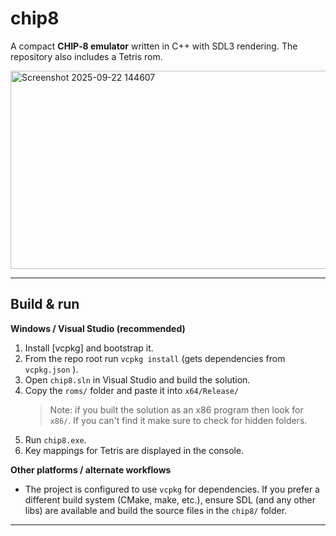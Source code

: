 # chip8

A compact **CHIP‑8 emulator** written in C++ with SDL3 rendering. The repository also includes a Tetris rom.

<img width="634" height="317" alt="Screenshot 2025-09-22 144607" src="https://github.com/user-attachments/assets/25805bb7-71f1-4c7e-9a60-bde8acc48642" />

---

## Build & run 

**Windows / Visual Studio (recommended)**

1. Install \[vcpkg] and bootstrap it.
2. From the repo root run `vcpkg install` (gets dependencies from `vcpkg.json` ).
3. Open `chip8.sln` in Visual Studio and build the solution.
4. Copy the `roms/` folder and paste it into `x64/Release/` 
   > Note: if you built the solution as an x86 program then look for `x86/`. If you can't find it make sure to check for hidden folders.
5. Run `chip8.exe`.
6. Key mappings for Tetris are displayed in the console.

**Other platforms / alternate workflows**

* The project is configured to use `vcpkg` for dependencies. If you prefer a different build system (CMake, make, etc.), ensure SDL (and any other libs) are available and build the source files in the `chip8/` folder.

---

